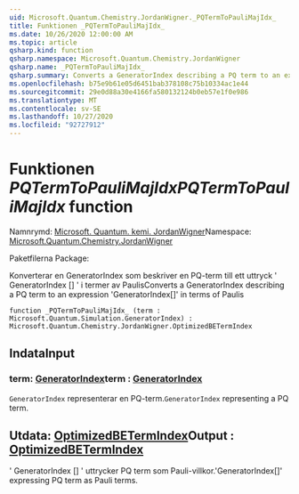 ```yaml
---
uid: Microsoft.Quantum.Chemistry.JordanWigner._PQTermToPauliMajIdx_
title: Funktionen _PQTermToPauliMajIdx_
ms.date: 10/26/2020 12:00:00 AM
ms.topic: article
qsharp.kind: function
qsharp.namespace: Microsoft.Quantum.Chemistry.JordanWigner
qsharp.name: _PQTermToPauliMajIdx_
qsharp.summary: Converts a GeneratorIndex describing a PQ term to an expression 'GeneratorIndex[]' in terms of Paulis
ms.openlocfilehash: b75e9b61e05d6451bab378108c75b10334ac1e44
ms.sourcegitcommit: 29e0d88a30e4166fa580132124b0eb57e1f0e986
ms.translationtype: MT
ms.contentlocale: sv-SE
ms.lasthandoff: 10/27/2020
ms.locfileid: "92727912"
---
```

# <a name="_pqtermtopaulimajidx_-function"></a><span data-ttu-id="b4dde-102">Funktionen _PQTermToPauliMajIdx_</span><span class="sxs-lookup"><span data-stu-id="b4dde-102">_PQTermToPauliMajIdx_ function</span></span>

<span data-ttu-id="b4dde-103">Namnrymd: [Microsoft. Quantum. kemi. JordanWigner](xref:Microsoft.Quantum.Chemistry.JordanWigner)</span><span class="sxs-lookup"><span data-stu-id="b4dde-103">Namespace: [Microsoft.Quantum.Chemistry.JordanWigner](xref:Microsoft.Quantum.Chemistry.JordanWigner)</span></span>

<span data-ttu-id="b4dde-104">Paketfilerna [](https://nuget.org/packages/)</span><span class="sxs-lookup"><span data-stu-id="b4dde-104">Package: [](https://nuget.org/packages/)</span></span>


<span data-ttu-id="b4dde-105">Konverterar en GeneratorIndex som beskriver en PQ-term till ett uttryck ' GeneratorIndex [] ' i termer av Paulis</span><span class="sxs-lookup"><span data-stu-id="b4dde-105">Converts a GeneratorIndex describing a PQ term to an expression 'GeneratorIndex[]' in terms of Paulis</span></span>

```qsharp
function _PQTermToPauliMajIdx_ (term : Microsoft.Quantum.Simulation.GeneratorIndex) : Microsoft.Quantum.Chemistry.JordanWigner.OptimizedBETermIndex
```


## <a name="input"></a><span data-ttu-id="b4dde-106">Indata</span><span class="sxs-lookup"><span data-stu-id="b4dde-106">Input</span></span>

### <a name="term--generatorindex"></a><span data-ttu-id="b4dde-107">term: [GeneratorIndex](xref:Microsoft.Quantum.Simulation.GeneratorIndex)</span><span class="sxs-lookup"><span data-stu-id="b4dde-107">term : [GeneratorIndex](xref:Microsoft.Quantum.Simulation.GeneratorIndex)</span></span>

<span data-ttu-id="b4dde-108">`GeneratorIndex` representerar en PQ-term.</span><span class="sxs-lookup"><span data-stu-id="b4dde-108">`GeneratorIndex` representing a PQ term.</span></span>



## <a name="output--optimizedbetermindex"></a><span data-ttu-id="b4dde-109">Utdata: [OptimizedBETermIndex](xref:Microsoft.Quantum.Chemistry.JordanWigner.OptimizedBETermIndex)</span><span class="sxs-lookup"><span data-stu-id="b4dde-109">Output : [OptimizedBETermIndex](xref:Microsoft.Quantum.Chemistry.JordanWigner.OptimizedBETermIndex)</span></span>

<span data-ttu-id="b4dde-110">' GeneratorIndex [] ' uttrycker PQ term som Pauli-villkor.</span><span class="sxs-lookup"><span data-stu-id="b4dde-110">'GeneratorIndex[]' expressing PQ term as Pauli terms.</span></span>